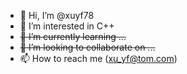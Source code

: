 - 👋 Hi, I’m @xuyf78
- 👀 I’m interested in C++
- ~~🌱 I’m currently learning ...~~
- ~~💞️ I’m looking to collaborate on ...~~
- 📫 How to reach me (xu_yf@tom.com)

<!---
xuyf78/xuyf78 is a ✨ special ✨ repository because its `README.md` (this file) appears on your GitHub profile.
You can click the Preview link to take a look at your changes.
--->
